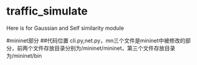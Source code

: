 # traffic_simulate
Here is for Gaussian and Self similarity module

#mininet部分
##代码位置
cli.py,net.py，mn三个文件是mininet中被修改的部分，前两个文件存放目录分别为/mininet/mininet，第三个文件存放目录为/mininet/bin
